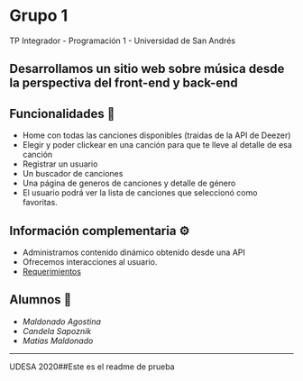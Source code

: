 # Grupo 1
TP Integrador - Programación 1 - Universidad de San Andrés

## Desarrollamos un sitio web sobre música desde la perspectiva del front-end y back-end

## Funcionalidades 📖
* Home con todas las canciones disponibles (traidas de la API de Deezer)
* Elegir y poder clickear en una canción para que te lleve al detalle de esa canción
* Registrar un usuario
* Un buscador de canciones
* Una página de generos de canciones y detalle de género
* El usuario podrá ver la lista de canciones que seleccionó como favoritas.


## Información complementaria ⚙️
* Administramos contenido dinámico obtenido desde una API
* Ofrecemos interacciones al usuario.
* [Requerimientos](https://drive.google.com/drive/folders/1EN0hjbWo-VFUSkPYlQAi_VuPuBbhP6a_?usp=sharing)



## Alumnos 📌

* *Maldonado Agostina*           
* *Candela Sapoznik*
* *Matias Maldonado*  
          




---
UDESA 2020##Este es el readme de prueba
